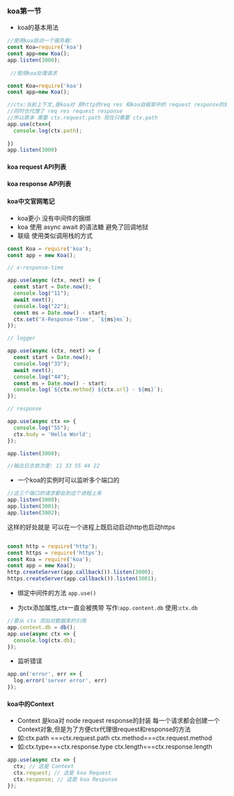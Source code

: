 ### koa第一节

- koa的基本用法
```javascript
//使用koa启动一个服务器:
const Koa=require('koa')
const app=new Koa();
app.listen(3000);
 
 //使用koa处理请求

const Koa=require('koa')
const app=new Koa();

//ctx:当前上下文,是koa对 原http的req res 和koa自框架中的 request response的封装
//同时也代理了 req res request response
//所以原本 需要 ctx.request.path 现在只需要 ctx.path
app.use(ctx=>{
  console.log(ctx.path);
  
})
app.listen(3000)
```

#### koa request API列表


#### koa response API列表

#### koa中文官网笔记
- koa更小 没有中间件的捆绑
- koa 使用 async await 的语法糖 避免了回调地狱
- 联级 使用类似调用栈的方式
```javascript
const Koa = require('koa');
const app = new Koa();

// x-response-time

app.use(async (ctx, next) => {
  const start = Date.now();
  console.log("11");
  await next();
  console.log("22");
  const ms = Date.now() - start;
  ctx.set('X-Response-Time', `${ms}ms`);
});

// logger

app.use(async (ctx, next) => {
  const start = Date.now();
  console.log("33");
  await next();
  console.log("44");
  const ms = Date.now() - start;
  console.log(`${ctx.method} ${ctx.url} - ${ms}`);
});

// response

app.use(async ctx => {
  console.log("55");
  ctx.body = 'Hello World';
});

app.listen(3000);

//输出日志依次是: 11 33 55 44 22
```

- 一个koa的实例时可以监听多个端口的
```javascript
//这三个端口的请求都会到这个进程上来
app.listen(3000);
app.listen(3001);
app.listen(3002);

```
这样的好处就是 可以在一个进程上既启动启动http也启动https
```javascript

const http = require('http');
const https = require('https');
const Koa = require('koa');
const app = new Koa();
http.createServer(app.callback()).listen(3000);
https.createServer(app.callback()).listen(3001);

```

- 绑定中间件的方法 `app.use()`

- 为ctx添加属性,ctx一直会被携带 写作:`app.content.db` 使用:`ctx.db`

```javascript
//要从 ctx 添加对数据库的引用
app.context.db = db();
app.use(async ctx => {
  console.log(ctx.db);
});

```
- 监听错误
```javascript
app.on('error', err => {
  log.error('server error', err)
});
```

#### koa中的Context
- Context 是koa对 node request response的封装 每一个请求都会创建一个Context对象,但是为了方便ctx代理很request和response的方法
- 如:ctx.path ===ctx.request.path ctx.method===ctx.request.method
- 如:ctx.type===ctx.response.type ctx.length===ctx.response.length


```javascript
app.use(async ctx => {
  ctx; // 这是 Context
  ctx.request; // 这是 koa Request
  ctx.response; // 这是 koa Response
});

```



